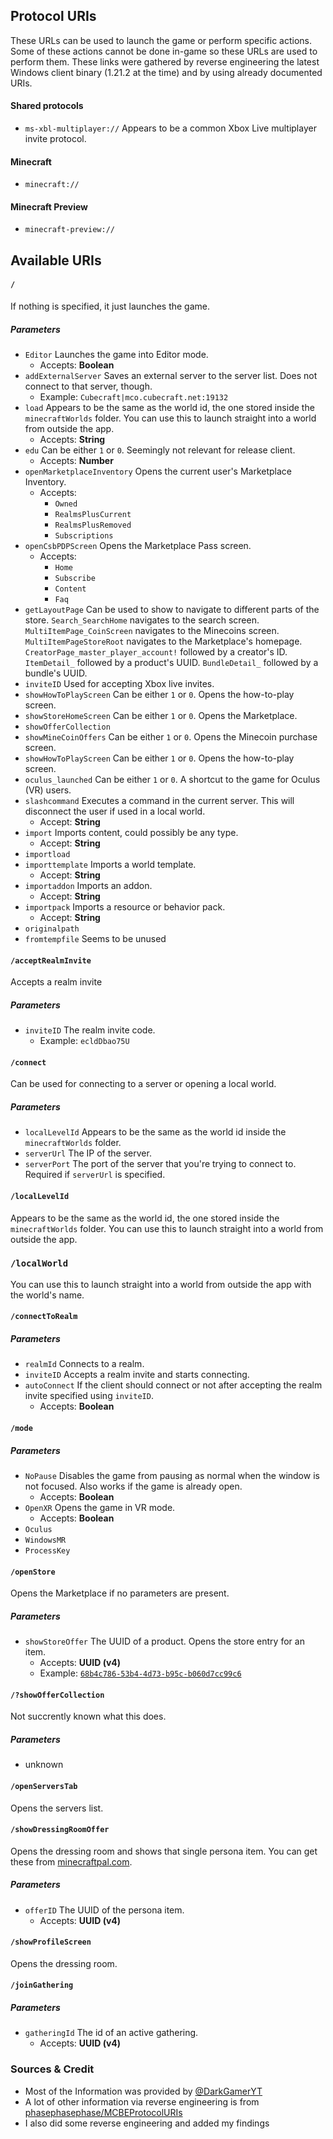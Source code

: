 ## Protocol URIs
These URLs can be used to launch the game or perform specific actions.
Some of these actions cannot be done in-game so these URLs are used to perform them.
These links were gathered by reverse engineering the latest Windows client binary (1.21.2 at the time) and by using already documented URIs.

#### Shared protocols
- `ms-xbl-multiplayer://`
	Appears to be a common Xbox Live multiplayer invite protocol.
#### Minecraft
- `minecraft://`
#### Minecraft Preview
- `minecraft-preview://`

## Available URIs
#### `/`
If nothing is specified, it just launches the game.
##### Parameters
- `Editor`
    Launches the game into Editor mode.
    - Accepts: **Boolean**
- `addExternalServer`
    Saves an external server to the server list. Does not connect to that server, though.
    - Example: `Cubecraft|mco.cubecraft.net:19132`
- `load`
    Appears to be the same as the world id, the one stored inside the `minecraftWorlds` folder.
    You can use this to launch straight into a world from outside the app.
    - Accepts: **String**
- `edu`
    Can be either `1` or `0`. Seemingly not relevant for release client.
    - Accepts: **Number**
- `openMarketplaceInventory`
    Opens the current user's Marketplace Inventory.
    - Accepts:
        - `Owned`
        - `RealmsPlusCurrent`
        - `RealmsPlusRemoved`
        - `Subscriptions`
- `openCsbPDPScreen`
	Opens the Marketplace Pass screen.
	- Accepts:
		- `Home`
		- `Subscribe`
		- `Content`
		- `Faq`
- `getLayoutPage`
	 Can be used to show to navigate to different parts of the store.
	 `Search_SearchHome` navigates to the search screen.
	 `MultiItemPage_CoinScreen` navigates to the Minecoins screen.
	 `MultiItemPageStoreRoot` navigates to the Marketplace's homepage.
	 `CreatorPage_master_player_account!` followed by a creator's ID.
	 `ItemDetail_` followed by a product's UUID.
	 `BundleDetail_` followed by a bundle's UUID.
- `inviteID`
    Used for accepting Xbox live invites.
- `showHowToPlayScreen`
    Can be either `1` or `0`. Opens the how-to-play screen.
- `showStoreHomeScreen`
    Can be either `1` or `0`. Opens the Marketplace.
- `showOfferCollection`
- `showMineCoinOffers`
    Can be either `1` or `0`. Opens the Minecoin purchase screen.
- `showHowToPlayScreen`
    Can be either `1` or `0`. Opens the how-to-play screen.
- `oculus_launched`
    Can be either `1` or `0`. A shortcut to the game for Oculus (VR) users.
- `slashcommand`
    Executes a command in the current server. This will disconnect the user if used in a local world.
    - Accept: **String**
- `import`
    Imports content, could possibly be any type.
    - Accept: **String**
- `importload`
- `importtemplate`
  Imports a world template.
    - Accept: **String**
- `importaddon`
  Imports an addon.
    - Accept: **String**
- `importpack`
  Imports a resource or behavior pack.
    - Accept: **String**
- `originalpath`
- `fromtempfile`
    Seems to be unused
#### `/acceptRealmInvite`
Accepts a realm invite
##### Parameters
- `inviteID`
    The realm invite code.
    - Example: `ecldDbao75U`
#### `/connect`
Can be used for connecting to a server or opening a local world.
##### Parameters
- `localLevelId`
    Appears to be the same as the world id inside the `minecraftWorlds` folder.
- `serverUrl`
    The IP of the server.
- `serverPort`
    The port of the server that you're trying to connect to. Required if `serverUrl` is specified.
#### `/localLevelId`
Appears to be the same as the world id, the one stored inside the `minecraftWorlds` folder.
You can use this to launch straight into a world from outside the app. 
### `/localWorld`
You can use this to launch straight into a world from outside the app with the world's name.
#### `/connectToRealm`
##### Parameters
- `realmId`
	Connects to a realm.
- `inviteID`
  Accepts a realm invite and starts connecting.
- `autoConnect`
	If the client should connect or not after accepting the realm invite specified using `inviteID`.
	- Accepts: **Boolean**
#### `/mode`
##### Parameters
- `NoPause`
    Disables the game from pausing as normal when the window is not focused. Also works if the game is already open.
    - Accepts: **Boolean**
- `OpenXR`
    Opens the game in VR mode.
    - Accepts: **Boolean**
- `Oculus`
- `WindowsMR`
- `ProcessKey`
#### `/openStore`
Opens the Marketplace if no parameters are present.
##### Parameters
- `showStoreOffer`
    The UUID of a product. Opens the store entry for an item.
    - Accepts: **UUID (v4)**
    - Example: [`68b4c786-53b4-4d73-b95c-b060d7cc99c6`](https://minecraft.net/en-us/marketplace/pdp?id=68b4c786-53b4-4d73-b95c-b060d7cc99c6)
#### `/?showOfferCollection`
Not succrently known what this does.
##### Parameters
- unknown
#### `/openServersTab`
Opens the servers list.
#### `/showDressingRoomOffer`
Opens the dressing room and shows that single persona item. You can get these from [minecraftpal.com](https://minecraftpal.com).
##### Parameters
- `offerID`
    The UUID of the persona item.
    - Accepts: **UUID (v4)**
#### `/showProfileScreen`
Opens the dressing room.
#### `/joinGathering`
##### Parameters
- `gatheringId`
    The id of an active gathering.
    - Accepts: **UUID (v4)**


### Sources & Credit
- Most of the Information was provided by [@DarkGamerYT](https://github.com/DarkGamerYT)
- A lot of other information via reverse engineering is from [phasephasephase/MCBEProtocolURIs](https://github.com/phasephasephase/MCBEProtocolURIs)
- I also did some reverse engineering and added my findings

